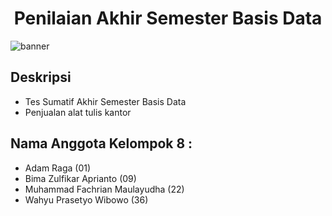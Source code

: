 <h1 align="center">Penilaian Akhir Semester Basis Data</h1>

![banner](https://github.com/Bhosya/Sumatif-Basis-Data/assets/89555084/0ee3e385-6583-4e66-9227-51f6e0733bfe)

## Deskripsi
- Tes Sumatif Akhir Semester Basis Data
- Penjualan alat tulis kantor

## Nama Anggota Kelompok 8 :
- Adam Raga (01)
- Bima Zulfikar Aprianto (09)
- Muhammad Fachrian Maulayudha (22)
- Wahyu Prasetyo Wibowo (36)

